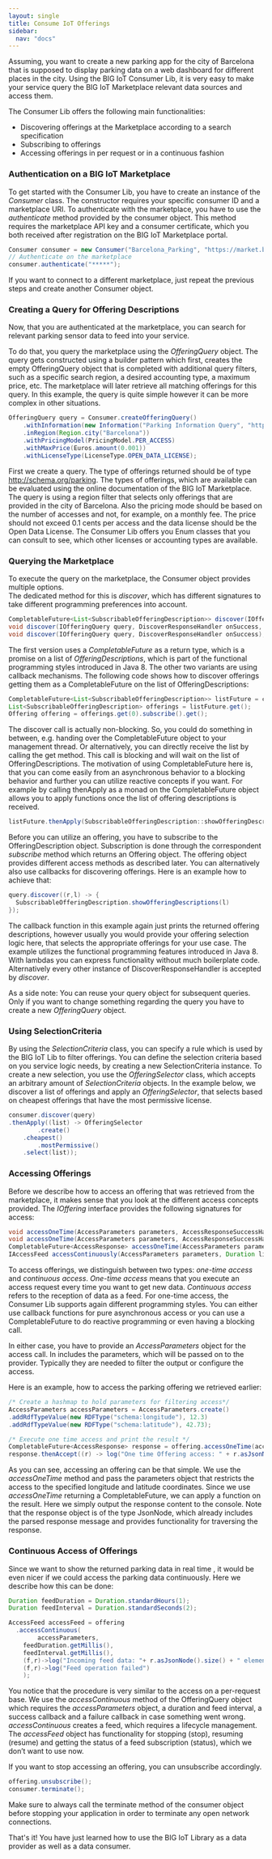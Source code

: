 ```yaml
---
layout: single
title: Consume IoT Offerings
sidebar: 
  nav: "docs"
---
```


Assuming, you want to create a new parking app for the city of Barcelona that is supposed to display parking data on a web dashboard for different places in the city. Using the BIG IoT Consumer Lib, it is very easy to make your service query the BIG IoT Marketplace relevant data sources and access them.

The Consumer Lib offers the following main functionalities:
*	Discovering offerings at the Marketplace according to a search specification
*	Subscribing to offerings
*	Accessing offerings in per request or in a continuous fashion


### Authentication on a BIG IoT Marketplace

To get started with the Consumer Lib, you have to create an instance of the *Consumer* class. The constructor requires your specific consumer ID and a marketplace URI. 
To authenticate with the marketplace, you have to use the *authenticate* method provided by the consumer object. This method requires the marketplace API key and a consumer certificate, which you both received after registration on the BIG IoT Marketplace portal.

```java
Consumer consumer = new Consumer("Barcelona_Parking", "https://market.big-iot.org");
// Authenticate on the marketplace 
consumer.authenticate("*****");
```
If you want to connect to a different marketplace, just repeat the previous steps and create another Consumer object. 

### Creating a Query for Offering Descriptions

Now, that you are authenticated at the marketplace, you can search for relevant parking sensor data to feed into your service.  

To do that, you query the marketplace using the *OfferingQuery* object. The query gets constructed using a builder pattern which first, creates the empty OfferingQuery object that is completed with additional query filters, such as a specific search region, a desired accounting type, a maximum price, etc. The marketplace will later retrieve all matching offerings for this query. In this example, the query is quite simple however it can be more complex in other situations.

```java
OfferingQuery query = Consumer.createOfferingQuery()
	.withInformation(new Information("Parking Information Query", "http://schema.org/parking"))
	.inRegion(Region.city("Barcelona"))
	.withPricingModel(PricingModel.PER_ACCESS)
	.withMaxPrice(Euros.amount(0.001))
	.withLicenseType(LicenseType.OPEN_DATA_LICENSE);
```

First we create a query. The type of offerings returned should be of type http://schema.org/parking. The types of offerings, which are available can be evaluated using the online documentation of the BIG IoT Marketplace.  
The query is using a region filter that selects only offerings that are provided in the city of Barcelona. Also the pricing mode should be based on the number of accesses and not, for example, on a monthly fee. The price should not exceed 0.1 cents per access and the data license should be the Open Data License. The Consumer Lib offers you Enum classes that you can consult to see, which other licenses or accounting types are available.

### Querying the Marketplace

To execute the query on the marketplace, the Consumer object provides multiple options.  
The dedicated method for this is *discover*, which has different signatures to take different programming preferences into account.

```java
CompletableFuture<List<SubscribableOfferingDescription>> discover(IOfferingQuery query);
void discover(IOfferingQuery query, DiscoverResponseHandler onSuccess, DiscoverResponseErrorHandler onFailure);
void discover(IOfferingQuery query, DiscoverResponseHandler onSuccess);
```

The first version uses a *CompletableFuture* as a return type, which is a promise on a list of *OfferingDescriptions*, which is part of the functional programming styles introduced in Java 8. 
The other two variants are using callback mechanisms. The following code shows how to discover offerings getting them as a CompletableFuture on the list of OfferingDescriptions:

```java
CompletableFuture<List<SubscribableOfferingDescription>> listFuture = consumer.discover(query);
List<SubscribableOfferingDescription> offerings = listFuture.get();
Offering offering = offerings.get(0).subscribe().get();
```

The discover call is actually non-blocking. So, you could do something in between, e.g. handing over the CompletableFuture object to your management thread. Or alternatively, you can directly receive the list by calling the get method. This call is blocking and will wait on the list of OfferingDescriptions. The motivation of using CompletableFuture here is, that you can come easily from an asynchronous behavior to a blocking behavior and further you can utilize reactive concepts if you want. For example by calling thenApply as a monad on the CompletableFuture object allows you to apply functions once the list of offering descriptions is received. 

```java
listFuture.thenApply(SubscribableOfferingDescription::showOfferingDescriptions);
```

Before you can utilize an offering, you have to subscribe to the OfferingDescription object. Subscription is done through the correspondent *subscribe* method which returns an Offering object. The offering object provides different access methods as described later.
You can alternatively also use callbacks for discovering offerings. Here is an example how to achieve that:

```java
query.discover((r,l) -> { 
  SubscribableOfferingDescription.showOfferingDescriptions(l) 
});
```

The callback function in this example again just prints the returned offering descriptions, however usually you would provide your offering selection logic here, that selects the appropriate offerings for your use case. The example utilizes the functional programming features introduced in Java 8. With lambdas you can express functionality without much boilerplate code. Alternatively every other instance of DiscoverResponseHandler is accepted by *discover*. 

As a side note: You can reuse your query object for subsequent queries. Only if you want to change something regarding the query you have to create a new *OfferingQuery* object.

### Using SelectionCriteria
By using the *SelectionCriteria* class, you can specify a rule which is used by the BIG IoT Lib to filter offerings. You can define the selection criteria based on you service logic needs, by creating a new SelectionCriteria instance. To create a new selection, you use the *OfferingSelector* class, which accepts an arbitrary amount of *SelectionCriteria* objects. In the example below, we discover a list of offerings and apply an *OfferingSelector*, that selects based on cheapest offerings that have the most permissive license.

```java
consumer.discover(query)
.thenApply((list) -> OfferingSelector
    	.create()
   	.cheapest()
    	.mostPermissive()
	.select(list));
```

### Accessing Offerings

Before we describe how to access an offering that was retrieved from the marketplace, it makes sense that you look at the different access concepts provided. The *IOffering* interface provides the following signatures for access:

```java
void accessOneTime(AccessParameters parameters, AccessResponseSuccessHandler onSuccess);  
void accessOneTime(AccessParameters parameters, AccessResponseSuccessHandler onSuccess, AccessResponseFailureHandler onFailure);   
CompletableFuture<AccessResponse> accessOneTime(AccessParameters parameters);
IAccessFeed accessContinuously(AccessParameters parameters, Duration lifetime, FeedNotificationSuccessHandler onSuccess, FeedNotificationFailureHandler onFailure);
```

To access offerings, we distinguish between two types: *one-time access* and *continuous access*. *One-time access* means that you execute an access request every time you want to get new data. *Continuous access* refers to the reception of data as a feed.
For one-time access, the Consumer Lib supports again different programming styles. You can either use callback functions for pure asynchronous access or you can use a CompletableFuture to do reactive programming or even having a blocking call. 

In either case, you have to provide an *AccessParameters* object for the access call. In includes the parameters, which will be passed on to the provider. Typically they are needed to filter the output or configure the access. 

Here is an example, how to access the parking offering we retrieved earlier:

```java
/* Create a hashmap to hold parameters for filtering access*/
AccessParameters accessParameters = AccessParameters.create()
.addRdfTypeValue(new RDFType("schema:longitude"), 12.3)
.addRdfTypeValue(new RDFType("schema:latitude"), 42.73);

/* Execute one time access and print the result */
CompletableFuture<AccessResponse> response = offering.accessOneTime(accessParameters);
response.thenAccept((r) -> log("One time Offering access: " + r.asJsonNode().size() + " elements received. "));

```

As you can see, accessing an offering can be that simple. We use the *accessOneTime* method and pass the parameters object that restricts the access to the specified longitude and latitude coordinates. Since we use *accessOneTime* returning a CompletableFuture, we can apply a function on the result. Here we simply output the response content to the console. Note that the response object is of the type JsonNode, which already includes the parsed response message and provides functionality for traversing the response.

### Continuous Access of Offerings

Since we want to show the returned parking data in real time , it would be even nicer if we could access the parking data continuously.
Here we describe how this can be done:

```java
Duration feedDuration = Duration.standardHours(1);
Duration feedInterval = Duration.standardSeconds(2);

AccessFeed accessFeed = offering
  .accessContinuous(
     	accessParameters, 
	feedDuration.getMillis(), 
	feedInterval.getMillis(), 
	(f,r)->log("Incoming feed data: "+ r.asJsonNode().size() + " elements received. "),
	(f,r)->log("Feed operation failed")
	);
```

You notice that the procedure is very similar to the access on a per-request base. We use the *accessContinuous* method of the OfferingQuery object which requires the *accessParameters* object, a duration and feed interval, a success callback and a failure callback in case something went wrong. *accessContinuous* creates a feed, which requires a lifecycle management. The *accessFeed* object has functionality for stopping (stop), resuming (resume) and getting the status of a feed subscription (status), which we don’t want to use now.  

If you want to stop accessing an offering, you can unsubscribe accordingly.

```java
offering.unsubscribe();
consumer.terminate();
```

Make sure to always call the terminate method of the consumer object before stopping your application in order to terminate any open network connections. 

That's it! You have just learned how to use the BIG IoT Library as a data provider as well as a data consumer. 


